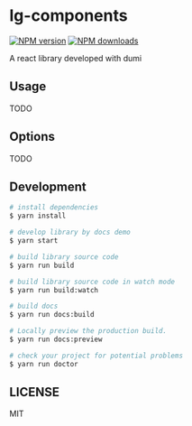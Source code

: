 # lg-components

[![NPM version](https://img.shields.io/npm/v/lg-components.svg?style=flat)](https://npmjs.org/package/lg-components)
[![NPM downloads](http://img.shields.io/npm/dm/lg-components.svg?style=flat)](https://npmjs.org/package/lg-components)

A react library developed with dumi

## Usage

TODO

## Options

TODO

## Development

```bash
# install dependencies
$ yarn install

# develop library by docs demo
$ yarn start

# build library source code
$ yarn run build

# build library source code in watch mode
$ yarn run build:watch

# build docs
$ yarn run docs:build

# Locally preview the production build.
$ yarn run docs:preview

# check your project for potential problems
$ yarn run doctor
```

## LICENSE

MIT
